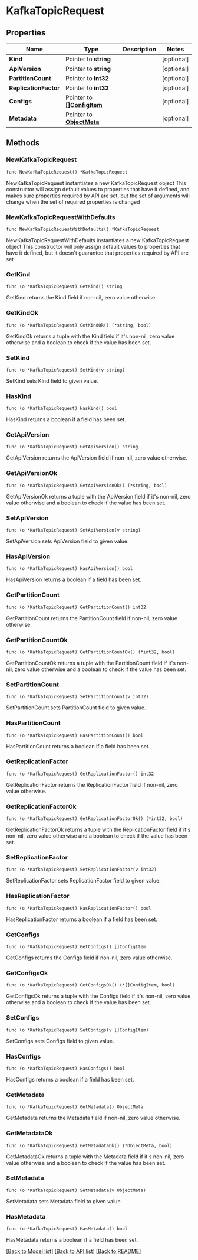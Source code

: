 # KafkaTopicRequest

## Properties

Name | Type | Description | Notes
------------ | ------------- | ------------- | -------------
**Kind** | Pointer to **string** |  | [optional] 
**ApiVersion** | Pointer to **string** |  | [optional] 
**PartitionCount** | Pointer to **int32** |  | [optional] 
**ReplicationFactor** | Pointer to **int32** |  | [optional] 
**Configs** | Pointer to [**[]ConfigItem**](ConfigItem.md) |  | [optional] 
**Metadata** | Pointer to [**ObjectMeta**](ObjectMeta.md) |  | [optional] 

## Methods

### NewKafkaTopicRequest

`func NewKafkaTopicRequest() *KafkaTopicRequest`

NewKafkaTopicRequest instantiates a new KafkaTopicRequest object
This constructor will assign default values to properties that have it defined,
and makes sure properties required by API are set, but the set of arguments
will change when the set of required properties is changed

### NewKafkaTopicRequestWithDefaults

`func NewKafkaTopicRequestWithDefaults() *KafkaTopicRequest`

NewKafkaTopicRequestWithDefaults instantiates a new KafkaTopicRequest object
This constructor will only assign default values to properties that have it defined,
but it doesn't guarantee that properties required by API are set

### GetKind

`func (o *KafkaTopicRequest) GetKind() string`

GetKind returns the Kind field if non-nil, zero value otherwise.

### GetKindOk

`func (o *KafkaTopicRequest) GetKindOk() (*string, bool)`

GetKindOk returns a tuple with the Kind field if it's non-nil, zero value otherwise
and a boolean to check if the value has been set.

### SetKind

`func (o *KafkaTopicRequest) SetKind(v string)`

SetKind sets Kind field to given value.

### HasKind

`func (o *KafkaTopicRequest) HasKind() bool`

HasKind returns a boolean if a field has been set.

### GetApiVersion

`func (o *KafkaTopicRequest) GetApiVersion() string`

GetApiVersion returns the ApiVersion field if non-nil, zero value otherwise.

### GetApiVersionOk

`func (o *KafkaTopicRequest) GetApiVersionOk() (*string, bool)`

GetApiVersionOk returns a tuple with the ApiVersion field if it's non-nil, zero value otherwise
and a boolean to check if the value has been set.

### SetApiVersion

`func (o *KafkaTopicRequest) SetApiVersion(v string)`

SetApiVersion sets ApiVersion field to given value.

### HasApiVersion

`func (o *KafkaTopicRequest) HasApiVersion() bool`

HasApiVersion returns a boolean if a field has been set.

### GetPartitionCount

`func (o *KafkaTopicRequest) GetPartitionCount() int32`

GetPartitionCount returns the PartitionCount field if non-nil, zero value otherwise.

### GetPartitionCountOk

`func (o *KafkaTopicRequest) GetPartitionCountOk() (*int32, bool)`

GetPartitionCountOk returns a tuple with the PartitionCount field if it's non-nil, zero value otherwise
and a boolean to check if the value has been set.

### SetPartitionCount

`func (o *KafkaTopicRequest) SetPartitionCount(v int32)`

SetPartitionCount sets PartitionCount field to given value.

### HasPartitionCount

`func (o *KafkaTopicRequest) HasPartitionCount() bool`

HasPartitionCount returns a boolean if a field has been set.

### GetReplicationFactor

`func (o *KafkaTopicRequest) GetReplicationFactor() int32`

GetReplicationFactor returns the ReplicationFactor field if non-nil, zero value otherwise.

### GetReplicationFactorOk

`func (o *KafkaTopicRequest) GetReplicationFactorOk() (*int32, bool)`

GetReplicationFactorOk returns a tuple with the ReplicationFactor field if it's non-nil, zero value otherwise
and a boolean to check if the value has been set.

### SetReplicationFactor

`func (o *KafkaTopicRequest) SetReplicationFactor(v int32)`

SetReplicationFactor sets ReplicationFactor field to given value.

### HasReplicationFactor

`func (o *KafkaTopicRequest) HasReplicationFactor() bool`

HasReplicationFactor returns a boolean if a field has been set.

### GetConfigs

`func (o *KafkaTopicRequest) GetConfigs() []ConfigItem`

GetConfigs returns the Configs field if non-nil, zero value otherwise.

### GetConfigsOk

`func (o *KafkaTopicRequest) GetConfigsOk() (*[]ConfigItem, bool)`

GetConfigsOk returns a tuple with the Configs field if it's non-nil, zero value otherwise
and a boolean to check if the value has been set.

### SetConfigs

`func (o *KafkaTopicRequest) SetConfigs(v []ConfigItem)`

SetConfigs sets Configs field to given value.

### HasConfigs

`func (o *KafkaTopicRequest) HasConfigs() bool`

HasConfigs returns a boolean if a field has been set.

### GetMetadata

`func (o *KafkaTopicRequest) GetMetadata() ObjectMeta`

GetMetadata returns the Metadata field if non-nil, zero value otherwise.

### GetMetadataOk

`func (o *KafkaTopicRequest) GetMetadataOk() (*ObjectMeta, bool)`

GetMetadataOk returns a tuple with the Metadata field if it's non-nil, zero value otherwise
and a boolean to check if the value has been set.

### SetMetadata

`func (o *KafkaTopicRequest) SetMetadata(v ObjectMeta)`

SetMetadata sets Metadata field to given value.

### HasMetadata

`func (o *KafkaTopicRequest) HasMetadata() bool`

HasMetadata returns a boolean if a field has been set.


[[Back to Model list]](../README.md#documentation-for-models) [[Back to API list]](../README.md#documentation-for-api-endpoints) [[Back to README]](../README.md)


